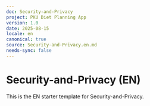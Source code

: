 ```yaml
---
doc: Security-and-Privacy
project: PKU Diet Planning App
version: 1.0
date: 2025-08-15
locale: en
canonical: true
source: Security-and-Privacy.en.md
needs-sync: false
---
```


# Security-and-Privacy (EN)

This is the EN starter template for Security-and-Privacy.
